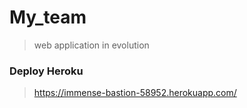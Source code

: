 # My_team
> web application in evolution

### Deploy Heroku
> https://immense-bastion-58952.herokuapp.com/ 